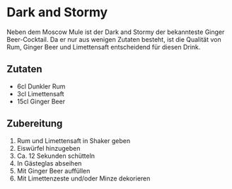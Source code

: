 # Dark and Stormy

Neben dem Moscow Mule ist der Dark and Stormy der bekannteste Ginger Beer-Cocktail. Da er nur aus wenigen Zutaten besteht, ist die Qualität von Rum, Ginger Beer und Limettensaft entscheidend für diesen Drink.

## Zutaten
- 6cl Dunkler Rum
- 3cl Limettensaft
- 15cl Ginger Beer

## Zubereitung
1. Rum und Limettensaft in Shaker geben
2. Eiswürfel hinzugeben
3. Ca. 12 Sekunden schütteln
4. In Gästeglas abseihen
5. Mit Ginger Beer auffüllen
6. Mit Limettenzeste und/oder Minze dekorieren